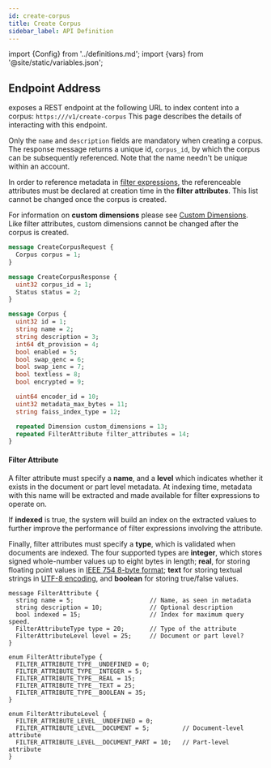 ```yaml
---
id: create-corpus
title: Create Corpus
sidebar_label: API Definition
---
```


import {Config} from '../definitions.md';
import {vars} from '@site/static/variables.json';

## Endpoint Address

<Config v="names.product"/> exposes a REST endpoint at the following URL
to index content into a corpus:
<code>https://<Config v="domains.rest.admin"/>/v1/create-corpus</code>
This page describes the details of interacting with this endpoint.

Only the `name` and `description` fields are mandatory when creating a corpus.
The response message returns a unique id, `corpus_id`, by which the corpus can
be subsequently referenced. Note that the name needn't be unique within an
account.

In order to reference metadata in [filter expressions](/docs/search-apis/sql/filter-overview), the
referenceable attributes must be declared at creation time in the **filter
attributes**. This list cannot be changed once the corpus is created.

For information on **custom dimensions** please see
[Custom Dimensions](/docs/custom-dimensions). Like filter attributes, custom
dimensions cannot be changed after the corpus is created.

```protobuf
message CreateCorpusRequest {
  Corpus corpus = 1;
}

message CreateCorpusResponse {
  uint32 corpus_id = 1;
  Status status = 2;
}

message Corpus {
  uint32 id = 1;
  string name = 2;
  string description = 3;
  int64 dt_provision = 4;
  bool enabled = 5;
  bool swap_qenc = 6;
  bool swap_ienc = 7;
  bool textless = 8;
  bool encrypted = 9;

  uint64 encoder_id = 10;
  uint32 metadata_max_bytes = 11;
  string faiss_index_type = 12;

  repeated Dimension custom_dimensions = 13;
  repeated FilterAttribute filter_attributes = 14;
}
```

#### Filter Attribute

A filter attribute must specify a **name**, and a **level** which indicates
whether it exists in the document or part level metadata. At indexing time,
metadata with this name will be extracted and made available for filter
expressions to operate on.

If **indexed** is true, the system will build an index on the extracted values
to further improve the performance of filter expressions involving the
attribute.

Finally, filter attributes must specify a **type**, which is validated when
documents are indexed. The four supported types are **integer**, which stores
signed whole-number values up to eight bytes in length; **real**, for storing
floating point values in [IEEE 754 8-byte format][1]; **text** for storing
textual strings in [UTF-8 encoding][2], and **boolean** for storing true/false
values.

[1]: https://en.wikipedia.org/wiki/Double-precision_floating-point_format
[2]: https://en.wikipedia.org/wiki/UTF-8


```
message FilterAttribute {
  string name = 5;                     // Name, as seen in metadata
  string description = 10;             // Optional description
  bool indexed = 15;                   // Index for maximum query speed.
  FilterAttributeType type = 20;       // Type of the attribute
  FilterAttributeLevel level = 25;     // Document or part level?
}

enum FilterAttributeType {
  FILTER_ATTRIBUTE_TYPE__UNDEFINED = 0;
  FILTER_ATTRIBUTE_TYPE__INTEGER = 5;
  FILTER_ATTRIBUTE_TYPE__REAL = 15;
  FILTER_ATTRIBUTE_TYPE__TEXT = 25;
  FILTER_ATTRIBUTE_TYPE__BOOLEAN = 35;
}

enum FilterAttributeLevel {
  FILTER_ATTRIBUTE_LEVEL__UNDEFINED = 0;
  FILTER_ATTRIBUTE_LEVEL__DOCUMENT = 5;         // Document-level attribute
  FILTER_ATTRIBUTE_LEVEL__DOCUMENT_PART = 10;   // Part-level attribute
}
```
